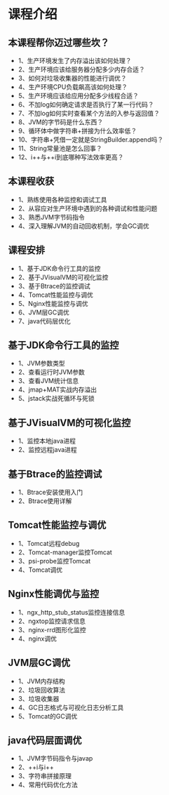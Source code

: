 # 课程介绍

## 本课程帮你迈过哪些坎？

+ 1、生产环境发生了内存溢出该如何处理？
+ 2、生产环境应该给服务器分配多少内存合适？
+ 3、如何对垃圾收集器的性能进行调优？
+ 4、生产环境CPU负载飙高该如何处理？
+ 5、生产环境应该给应用分配多少线程合适？
+ 6、不加log如何确定请求是否执行了某一行代码？
+ 7、不加log如何实时查看某个方法的入参与返回值？
+ 8、JVM的字节码是什么东西？
+ 9、循环体中做字符串+拼接为什么效率低？
+ 10、字符串+凭借一定就是StringBuilder.append吗？
+ 11、String常量池是怎么回事？
+ 12、i++与++i到底哪种写法效率更高？

## 本课程收获

+ 1、熟练使用各种监控和调试工具
+ 2、从容应对生产环境中遇到的各种调试和性能问题
+ 3、熟悉JVM字节码指令
+ 4、深入理解JVM的自动回收机制，学会GC调优

## 课程安排

+ 1、基于JDK命令行工具的监控
+ 2、基于JVisualVM的可视化监控
+ 3、基于Btrace的监控调试
+ 4、Tomcat性能监控与调优
+ 5、Nginx性能监控与调优
+ 6、JVM层GC调优
+ 7、java代码层优化

## 基于JDK命令行工具的监控

+ 1、JVM参数类型
+ 2、查看运行时JVM参数
+ 3、查看JVM统计信息
+ 4、jmap+MAT实战内存溢出
+ 5、jstack实战死循环与死锁

## 基于JVisualVM的可视化监控

+ 1、监控本地java进程
+ 2、监控远程java进程

## 基于Btrace的监控调试

+ 1、Btrace安装使用入门
+ 2、Btrace使用详解

## Tomcat性能监控与调优

+ 1、Tomcat远程debug
+ 2、Tomcat-manager监控Tomcat
+ 3、psi-probe监控Tomcat
+ 4、Tomcat调优

## Nginx性能调优与监控

+ 1、ngx_http_stub_status监控连接信息
+ 2、ngxtop监控请求信息
+ 3、nginx-rrd图形化监控
+ 4、nginx调优

## JVM层GC调优

+ 1、JVM内存结构
+ 2、垃圾回收算法
+ 3、垃圾收集器
+ 4、GC日志格式与可视化日志分析工具
+ 5、Tomcat的GC调优

## java代码层面调优

+ 1、JVM字节码指令与javap
+ 2、++i与i++
+ 3、字符串拼接原理
+ 4、常用代码优化方法
